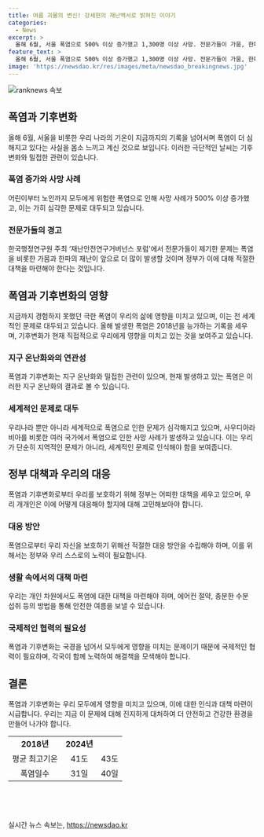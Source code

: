 ```yaml
---
title: 여름 괴물의 변신! 강세현의 재난백서로 밝혀진 이야기
categories:
  - News
excerpt: >
  올해 6월, 서울 폭염으로 500% 이상 증가했고 1,300명 이상 사망. 전문가들이 가뭄, 한파, 폭염을 주요 재난으로 지목. 6월 평균기온은 22.7도로 역대급 기록. 2018년 이후 최고기온과 폭염일수도 증가. 세계적으로도 폭염으로 많은 사망자 발생. 여론은 이런 극한 기후에 어떻게 대비해야 할지 높은 관심을 보이고 있다.
feature_text: >
  올해 6월, 서울 폭염으로 500% 이상 증가했고 1,300명 이상 사망. 전문가들이 가뭄, 한파, 폭염을 주요 재난으로 지목. 6월 평균기온은 22.7도로 역대급 기록. 2018년 이후 최고기온과 폭염일수도 증가. 세계적으로도 폭염으로 많은 사망자 발생. 여론은 이런 극한 기후에 어떻게 대비해야 할지 높은 관심을 보이고 있다.
image: 'https://newsdao.kr/res/images/meta/newsdao_breakingnews.jpg'
---
```


<p><img src="https://newsdao.kr/res/images/meta/newsdao_breakingnews.jpg" alt="ranknews 속보" /></p>

<h2 data-ke-size="size26">폭염과 기후변화</h2>

<p data-ke-size="size16">올해 6월, 서울을 비롯한 우리 나라의 기온이 지금까지의 기록을 넘어서며 폭염이 더 심해지고 있다는 사실을 몸소 느끼고 계신 것으로 보입니다. 이러한 극단적인 날씨는 기후변화와 밀접한 관련이 있습니다.</p>

<h3><b>폭염 증가와 사망 사례</b></h3>

<p data-ke-size="size16">어린이부터 노인까지 모두에게 위험한 폭염으로 인해 사망 사례가 500% 이상 증가했고, 이는 가히 심각한 문제로 대두되고 있습니다.</p>

<h3><b>전문가들의 경고</b></h3>

<p data-ke-size="size16">한국행정연구원 주최 ‘재난안전연구거버넌스 포럼'에서 전문가들이 제기한 문제는 폭염을 비롯한 가뭄과 한파의 재난이 앞으로 더 많이 발생할 것이며 정부가 이에 대해 적절한 대책을 마련해야 한다는 것입니다.</p>

<h2 data-ke-size="size26">폭염과 기후변화의 영향</h2>

<p data-ke-size="size16">지금까지 경험하지 못했던 극한 폭염이 우리의 삶에 영향을 미치고 있으며, 이는 전 세계적인 문제로 대두되고 있습니다. 올해 발생한 폭염은 2018년을 능가하는 기록을 세우며, 기후변화가 현재 직접적으로 우리에게 영향을 미치고 있는 것을 보여주고 있습니다.</p>

<h3><b>지구 온난화와의 연관성</b></h3>

<p data-ke-size="size16">폭염과 기후변화는 지구 온난화와 밀접한 관련이 있으며, 현재 발생하고 있는 폭염은 이러한 지구 온난화의 결과로 볼 수 있습니다.</p>

<h3><b>세계적인 문제로 대두</b></h3>

<p data-ke-size="size16">우리나라 뿐만 아니라 세계적으로 폭염으로 인한 문제가 심각해지고 있으며, 사우디아라비아를 비롯한 여러 국가에서 폭염으로 인한 사망 사례가 발생하고 있습니다. 이는 우리가 단순히 지역적인 문제가 아니라, 세계적인 문제로 인식해야 함을 보여줍니다.</p>

<h2 data-ke-size="size26">정부 대책과 우리의 대응</h2>

<p data-ke-size="size16">폭염과 기후변화로부터 우리를 보호하기 위해 정부는 어떠한 대책을 세우고 있으며, 우리 개개인은 이에 어떻게 대응해야 할지에 대해 고민해보아야 합니다.</p>

<h3><b>대응 방안</b></h3>

<p data-ke-size="size16">폭염으로부터 우리 자신을 보호하기 위해선 적절한 대응 방안을 수립해야 하며, 이를 위해서는 정부와 우리 스스로의 노력이 필요합니다.</p>

<h3><b>생활 속에서의 대책 마련</b></h3>

<p data-ke-size="size16">우리는 개인 차원에서도 폭염에 대한 대책을 마련해야 하며, 에어컨 절약, 충분한 수분 섭취 등의 방법을 통해 안전한 여름을 보낼 수 있습니다.</p>

<h3><b>국제적인 협력의 필요성</b></h3>

<p data-ke-size="size16">폭염과 기후변화는 국경을 넘어서 모두에게 영향을 미치는 문제이기 때문에 국제적인 협력이 필요하며, 각국이 함께 노력하여 해결책을 모색해야 합니다.</p>

<h2 data-ke-size="size26">결론</h2>

<p data-ke-size="size16">폭염과 기후변화는 우리 모두에게 영향을 미치고 있으며, 이에 대한 인식과 대책 마련이 시급합니다. 우리는 지금 이 문제에 대해 진지하게 대처하여 더 안전하고 건강한 환경을 만들어 나가야 합니다.</p>

<table>
<tbody>
<tr>
<td style="text-align: center; height: 17px;"><b>2018년</b></td>
<td style="text-align: center; height: 17px;"><b>2024년</b></td>
</tr>
<tr>
<td style="text-align: center; height: 17px;">평균 최고기온</td>
<td style="text-align: center; height: 17px;">41도</td>
<td style="text-align: center; height: 17px;">43도</td>
</tr>
<tr>
<td style="text-align: center; height: 17px;">폭염일수</td>
<td style="text-align: center; height: 17px;">31일</td>
<td style="text-align: center; height: 17px;">40일</td>
</tr>
</tbody>
</table>

<p data-ke-size="size16">&nbsp;</p>

<p data-ke-size="size16">&nbsp;</p>
실시간 뉴스 속보는, <a href="https://newsdao.kr" rel="dofollow">https://newsdao.kr</a>


